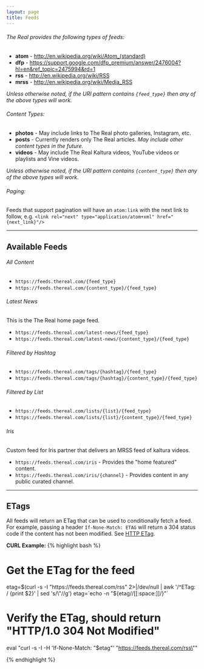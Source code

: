 ```yaml
---
layout: page
title: Feeds
---
```



###### The Real provides the following types of feeds:

+ __atom__ - http://en.wikipedia.org/wiki/Atom_(standard)
+ __dfp__ - https://support.google.com/dfp_premium/answer/2476004?hl=en&ref_topic=2475994&rd=1
+ __rss__ - http://en.wikipedia.org/wiki/RSS
+ __mrss__ - http://en.wikipedia.org/wiki/Media_RSS

*Unless otherwise noted, if the URI pattern contains `{feed_type}` then any of the above types will work.*


###### Content Types:

+ __photos__ - May include links to The Real photo galleries, Instagram, etc.
+ __posts__ - Currently renders only The Real articles.  *May include other content types in the future.*
+ __videos__ - May include The Real Kaltura videos, YouTube videos or playlists and Vine videos.

*Unless otherwise noted, if the URI pattern contains `{content_type}` then any of the above types will work.*


###### Paging:

Feeds that support pagination will have an `atom:link` with the next link to follow, e.g.
`<link rel="next" type="application/atom+xml" href="{next_link}"/>`



***



## Available Feeds


###### All Content
+ `https://feeds.thereal.com/{feed_type}`
+ `https://feeds.thereal.com/{content_type}/{feed_type}`


###### Latest News
This is the The Real home page feed.

+ `https://feeds.thereal.com/latest-news/{feed_type}`
+ `https://feeds.thereal.com/latest-news/{content_type}/{feed_type}`


###### Filtered by Hashtag
+ `https://feeds.thereal.com/tags/{hashtag}/{feed_type}`
+ `https://feeds.thereal.com/tags/{hashtag}/{content_type}/{feed_type}`


###### Filtered by List
+ `https://feeds.thereal.com/lists/{list}/{feed_type}`
+ `https://feeds.thereal.com/lists/{list}/{content_type}/{feed_type}`


###### Iris
Custom feed for Iris partner that delivers an MRSS feed of kaltura videos.

+ `https://feeds.thereal.com/iris` - Provides the "home featured" content.
+ `https://feeds.thereal.com/iris/{channel}` - Provides content in any public curated channel.



***



## ETags

All feeds will return an ETag that can be used to conditionally fetch a feed.  For example,
passing a header `If-None-Match: ETAG` will return a 304 status code if the content has not
been modified.  See [HTTP ETag](http://en.wikipedia.org/wiki/HTTP_ETag).

__CURL Example:__
{% highlight bash %}
# Get the ETag for the feed
etag=$(curl -s -I "https://feeds.thereal.com/rss" 2>|/dev/null | awk '/^ETag: / {print $2}' | sed 's/\"//g')
etag=`echo -n "${etag//[[:space:]]/}"`

# Verify the ETag, should return "HTTP/1.0 304 Not Modified"
eval "curl -s -I -H 'If-None-Match: \"$etag\"' \"https://feeds.thereal.com/rss\""


{% endhighlight %}